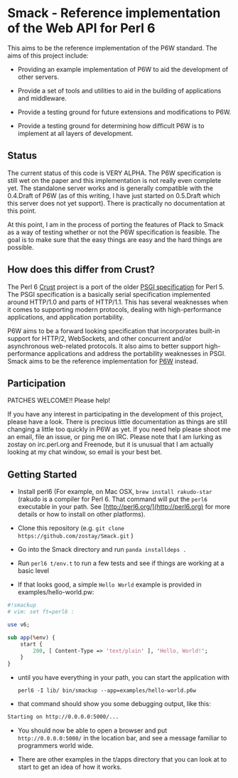 # Smack - Reference implementation of the Web API for Perl 6

This aims to be the reference implementation of the P6W standard. The aims of
this project include:

* Providing an example implementation of P6W to aid the development of other
  servers.

* Provide a set of tools and utilities to aid in the building of applications
  and middleware.

* Provide a testing ground for future extensions and modifications to P6W.

* Provide a testing ground for determining how difficult P6W is to implement
  at all layers of development.

## Status

The current status of this code is VERY ALPHA. The P6W specification is still
wet on the paper and this implementation is not really even complete yet. The
standalone server works and is generally compatible with the 0.4.Draft of P6W
(as of this writing, I have just started on 0.5.Draft which this server does not
yet support). There is practically no documentation at this point.

At this point, I am in the process of porting the features of Plack to Smack as
a way of testing whether or not the P6W specification is feasible. The goal is
to make sure that the easy things are easy and the hard things are possible.

## How does this differ from Crust?

The Perl 6 [Crust](https://github.com/tokuhirom/p6-Crust) project is a port of
the older [PSGI
specification](https://metacpan.org/pod/release/MIYAGAWA/PSGI-1.102/PSGI.pod)
for Perl 5. The PSGI specification is a basically serial specification
implemented around HTTP/1.0 and parts of HTTP/1.1. This has several weaknesses
when it comes to supporting modern protocols, dealing with high-performance
applications, and application portability. 

P6W aims to be a forward looking specification that incorporates built-in
support for HTTP/2, WebSockets, and other concurrent and/or asynchronous
web-related protocols. It also aims to better support high-performance
applications and address the portability weaknesses in PSGI. Smack aims to be
the reference implementation for [P6W](https://github.com/zostay/P6W)
instead.

## Participation

PATCHES WELCOME!! Please help!

If you have any interest in participating in the development of this project,
please have a look. There is precious little documentation as things are still
changing a little too quickly in P6W as yet. If you need help please shoot me
an email, file an issue, or ping me on IRC. Please note that I am lurking as
zostay on irc.perl.org and Freenode, but it is unusual that I am actually
looking at my chat window, so email is your best bet.

## Getting Started

* Install perl6 (For example, on Mac OSX, `brew install rakudo-star`
  (rakudo is a compiler for Perl 6.  That command will put the `perl6`
  executable in your path.  See [http://perl6.org/](http://perl6.org)
  for more details or how to install on other platforms).

* Clone this repository (e.g. `git clone https://github.com/zostay/Smack.git` )

* Go into the Smack directory and run `panda installdeps .`

* Run `perl6 t/env.t` to run a few tests and see if things are
  working at a basic level

* If that looks good, a simple `Hello World` example is provided in
  examples/hello-world.pw:

~~~perl
#!smackup
# vim: set ft=perl6 :

use v6;

sub app(%env) {
    start {
        200, [ Content-Type => 'text/plain' ], 'Hello, World!';
    }
}
~~~

* until you have everything in your path, you can start the application
  with

  `perl6 -I lib/ bin/smackup --app=examples/hello-world.p6w`

* that command should show you some debugging output, like this:

~~~bash
Starting on http://0.0.0.0:5000/...
~~~~

* You should now be able to open a browser and put `http://0.0.0.0:5000/`
  in the location bar, and see a message familiar to programmers world
  wide.

* There are other examples in the t/apps directory that you can look
  at to start to get an idea of how it works.

